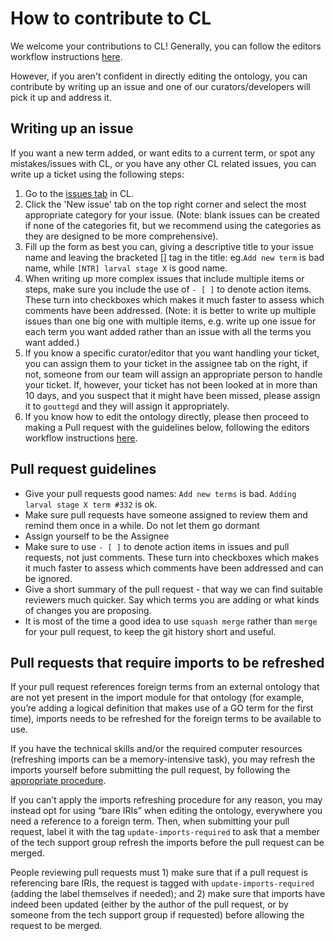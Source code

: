 # How to contribute to CL

We welcome your contributions to CL! Generally, you can follow the editors workflow instructions [here](odk-workflows/EditorsWorkflow.md).

However, if you aren't confident in directly editing the ontology, you can contribute by writing up an issue and one of our curators/developers will pick it up and address it.

## Writing up an issue

If you want a new term added, or want edits to a current term, or spot any mistakes/issues with CL, or you have any other CL related issues, you can write up a ticket using the following steps:

1. Go to the [issues tab](https://github.com/obophenotype/cell-ontology/issues) in CL.
2. Click the 'New issue' tab on the top right corner and select the most appropriate category for your issue. (Note: blank issues can be created if none of the categories fit, but we recommend using the categories as they are designed to be more comprehensive).
3. Fill up the form as best you can, giving a descriptive title to your issue name and leaving the bracketed [] tag in the title: eg.`Add new term` is bad name, while `[NTR] larval stage X` is good name.
4. When writing up more complex issues that include multiple items or steps, make sure you include the use of `- [ ]` to denote action items. These turn into checkboxes which makes it much faster to assess which comments have been addressed. (Note: it is better to write up multiple issues than one big one with multiple items, e.g. write up one issue for each term you want added rather than an issue with all the terms you want added.)
5. If you know a specific curator/editor that you want handling your ticket, you can assign them to your ticket in the assignee tab on the right, if not, someone from our team will assign an appropriate person to handle your ticket. If, however, your ticket has not been looked at in more than 10 days, and you suspect that it might have been missed, please assign it to `gouttegd` and they will assign it appropriately.
6. If you know how to edit the ontology directly, please then proceed to making a Pull request with the guidelines below, following the editors workflow instructions [here](odk-workflows/EditorsWorkflow.md).

## Pull request guidelines

- Give your pull requests good names: `Add new terms` is bad. `Adding larval stage X term #332` is ok.
- Make sure pull requests have someone assigned to review them and remind them once in a while. Do not let them go dormant
- Assign yourself to be the Assignee
- Make sure to use `- [ ]` to denote action items in issues and pull requests, not just comments. These turn into checkboxes which makes it much faster to assess which comments have been addressed and can be ignored.
- Give a short summary of the pull request - that way we can find suitable reviewers much quicker. Say which terms you are adding or what kinds of changes you are proposing.
- It is most of the time a good idea to use `squash merge` rather than `merge` for your pull request, to keep the git history short and useful.

## Pull requests that require imports to be refreshed

If your pull request references foreign terms from an external ontology that are not yet present in the import module for that ontology (for example, you’re adding a logical definition that makes use of a GO term for the first time), imports needs to be refreshed for the foreign terms to be available to use.

If you have the technical skills and/or the required computer resources (refreshing imports can be a memory-intensive task), you may refresh the imports yourself before submitting the pull request, by following the [appropriate procedure](odk-workflows/UpdateImports.md).

If you can’t apply the imports refreshing procedure for any reason, you may instead opt for using “bare IRIs” when editing the ontology, everywhere you need a reference to a foreign term. Then, when submitting your pull request, label it with the tag `update-imports-required` to ask that a member of the tech support group refresh the imports before the pull request can be merged.

People reviewing pull requests must 1) make sure that if a pull request is referencing bare IRIs, the request is tagged with `update-imports-required` (adding the label themselves if needed); and 2) make sure that imports have indeed been updated (either by the author of the pull request, or by someone from the tech support group if requested) before allowing the request to be merged.
